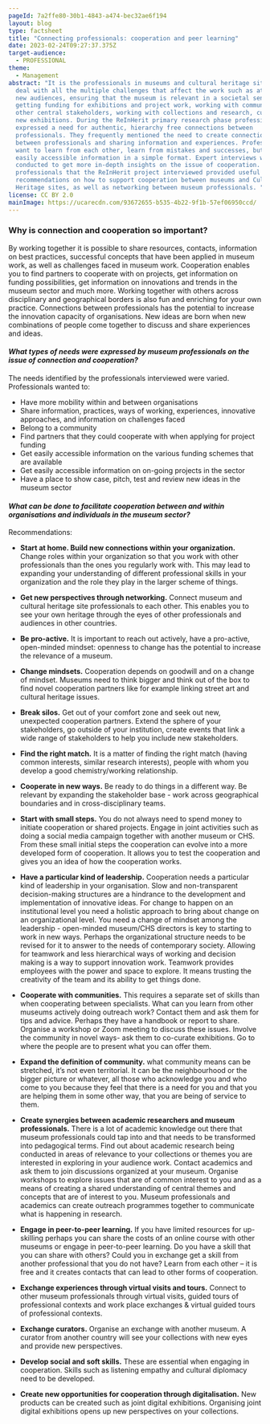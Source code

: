 ```yaml
---
pageId: 7a2ffe80-30b1-4843-a474-bec32ae6f194
layout: blog
type: factsheet
title: "Connecting professionals: cooperation and peer learning"
date: 2023-02-24T09:27:37.375Z
target-audience:
  - PROFESSIONAL
theme:
  - Management
abstract: "It is the professionals in museums and cultural heritage sites that
  deal with all the multiple challenges that affect the work such as attracting
  new audiences, ensuring that the museum is relevant in a societal sense,
  getting funding for exhibitions and project work, working with communities and
  other central stakeholders, working with collections and research, curating
  new exhibitions. During the ReInHerit primary research phase professionals
  expressed a need for authentic, hierarchy free connections between
  professionals. They frequently mentioned the need to create connections
  between professionals and sharing information and experiences. Professionals
  want to learn from each other, learn from mistakes and successes, but also get
  easily accessible information in a simple format. Expert interviews were
  conducted to get more in-depth insights on the issue of cooperation. Museum
  professionals that the ReInHerit project interviewed provided useful
  recommendations on how to support cooperation between museums and Cultural
  Heritage sites, as well as networking between museum professionals. "
license: CC BY 2.0
mainImage: https://ucarecdn.com/93672655-b535-4b22-9f1b-57ef06950ccd/
---
```

### Why is connection and cooperation so important? <br/>

By working together it is possible to share resources, contacts, information on best practices, successful concepts that have been applied in museum work, as well as challenges faced in museum work.  Cooperation enables you to find partners to cooperate with on projects, get information on funding possibilities, get information on innovations and trends in the museum sector and much more. Working together with others across disciplinary and geographical borders is also fun and enriching for your own practice. Connections between professionals has the potential to increase the innovation capacity of organisations. New ideas are born when new combinations of people come together to discuss and share experiences and ideas. <br/>

#### *What types of needs were expressed by museum professionals on the issue of connection and cooperation?* <br/>

The needs identified by the professionals interviewed were varied. Professionals wanted to: 
* Have more mobility within and between organisations 
* Share information, practices, ways of working, experiences, innovative approaches, and information on challenges faced
* Belong to a community 
* Find partners that they could cooperate with when applying for project funding
* Get easily accessible information on the various funding schemes that are available 
* Get easily accessible information on on-going projects in the sector
* Have a place to show case, pitch, test and review new ideas in the museum sector

#### *What can be done to facilitate cooperation between and within organisations and individuals in the museum sector?* <br/>

Recommendations: <br/> 
* **Start at home. Build new connections within your organization.** Change roles within your organization so that you work with other professionals than the ones you regularly work with. This may lead to expanding your understanding of different professional skills in your organization and the role they play in the larger scheme of things.<br/> 

* **Get new perspectives through networking.** Connect museum and cultural heritage site professionals to each other. This enables you to see your own heritage through the eyes of other professionals and audiences in other countries.<br/> 

* **Be pro-active.** It is important to reach out actively, have a pro-active, open-minded mindset: openness to change has the potential to increase the relevance of a museum.<br/>

* **Change mindsets.** Cooperation depends on goodwill and on a change of mindset. Museums need to think bigger and think out of the box to find novel cooperation partners like for example linking street art and cultural heritage issues.<br/> 

* **Break silos.** Get out of your comfort zone and seek out new, unexpected cooperation partners. Extend the sphere of your stakeholders, go outside of your institution, create events that link a wide range of stakeholders to help you include new stakeholders.<br/>

* **Find the right match.** It is a matter of finding the right match (having common interests, similar research interests), people with whom you develop a good chemistry/working relationship.<br/>

* **Cooperate in new ways.** Be ready to do things in a different way. Be relevant by expanding the stakeholder base - work across geographical boundaries and in cross-disciplinary teams.<br/>

* **Start with small steps.** You do not always need to spend money to initiate cooperation or shared projects. Engage in joint activities such as doing a social media campaign together with another museum or CHS. From these small initial steps the cooperation can evolve into a more developed form of cooperation. It allows you to test the cooperation and gives you an idea of how the cooperation works.<br/>

* **Have a particular kind of leadership.** Cooperation needs a particular kind of leadership in your organisation. Slow and non-transparent decision-making structures are a hindrance to the development and implementation of innovative ideas. For change to happen on an institutional level you need a holistic approach to bring about change on an organizational level. You need a change of mindset among the leadership - open-minded museum/CHS directors is key to starting to work in new ways. Perhaps the organizational structure needs to be revised for it to answer to the needs of contemporary society. Allowing for teamwork and less hierarchical ways of working and decision making is a way to support innovation work. Teamwork provides employees with the power and space to explore. It means trusting the creativity of the team and its ability to get things done.<br/>

* **Cooperate with communities.** This requires a separate set of skills than when cooperating between specialists. What can you learn from other museums actively doing outreach work? Contact them and ask them for tips and advice. Perhaps they have a handbook or report to share. Organise a workshop or Zoom meeting to discuss these issues. Involve the community in novel ways- ask them to co-curate exhibitions. Go to where the people are to present what you can offer them.<br/>

* **Expand the definition of community.** what community means can be stretched, it’s not even territorial. It can be the neighbourhood or the bigger picture or whatever, all those who acknowledge you and who come to you because they feel that there is a need for you and that you are helping them in some other way, that you are being of service to them.<br/>

* **Create synergies between academic researchers and museum professionals.** There is a lot of academic knowledge out there that museum professionals could tap into and that needs to be transformed into pedagogical terms. Find out about academic research being conducted in areas of relevance to your collections or themes you are interested in exploring in your audience work. Contact academics and ask them to join discussions organized at your museum. Organise workshops to explore issues that are of common interest to you and as a means of creating a shared understanding of central themes and concepts that are of interest to you. Museum professionals and academics can create outreach programmes together to communicate what is happening in research.<br/> 

* **Engage in peer-to-peer learning.** If you have limited resources for up-skilling perhaps you can share the costs of an online course with other museums or engage in peer-to-peer learning. Do you have a skill that you can share with others? Could you in exchange get a skill from another professional that you do not have? Learn from each other – it is free and it creates contacts that can lead to other forms of cooperation.<br/> 

* **Exchange experiences through virtual visits and tours.** Connect to other museum professionals through virtual visits, guided tours of professional contexts and work place exchanges & virtual guided tours of professional contexts.<br/> 

* **Exchange curators.** Organise an exchange with another museum. A curator from another country will see your collections with new eyes and provide new perspectives.<br/>
 
* **Develop social and soft skills.** These are essential when engaging in cooperation. Skills such as listening empathy and cultural diplomacy need to be developed.<br/>

* **Create new opportunities for cooperation through digitalisation.** New products can be created such as joint digital exhibitions. Organising joint digital exhibitions opens up new perspectives on your collections.<br/>
